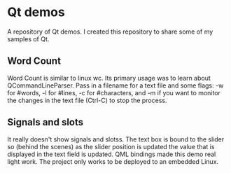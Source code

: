 # Qt demos

A repository of Qt demos. I created this repository to share some of my samples of Qt.

## Word Count

Word Count is similar to linux wc. Its primary usage was to learn about QCommandLineParser. Pass in a filename for a text file and some flags: -w for #words, -l for #lines, -c for #characters, and -m if you want to monitor the changes in the text file (Ctrl-C) to stop the process.

## Signals and slots

It really doesn't show signals and slotss. The text box is bound to the slider so (behind the scenes) as the slider position is updated the value that is displayed in the text field is updated. QML bindings made this demo real light work. The project only works to be deployed to an embedded Linux.



